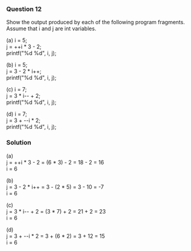 ### Question 12

Show the output produced by each of the following program fragments. Assume that i and j are int variables.

(a) i = 5;  
j = ++i * 3 - 2;  
printf("%d %d", i, j);

(b) i = 5;  
j = 3 - 2 * i++;  
printf("%d %d", i, j);

(c) i = 7;  
j = 3 * i-- + 2;  
printf("%d %d", i, j);

(d) i = 7;  
j = 3 + --i * 2;  
printf("%d %d", i, j);

### Solution

(a)  
j = ++i * 3 - 2 = (6 * 3) - 2 = 18 - 2 = 16  
i = 6

(b)  
j = 3 - 2 * i++ = 3 - (2 * 5) = 3 - 10 = -7  
i = 6

(c)  
j = 3 * i-- + 2 = (3 * 7) + 2 = 21 + 2 = 23  
i = 6

(d)  
j = 3 + --i * 2 = 3 + (6 * 2) = 3 + 12 = 15  
i = 6
